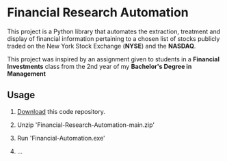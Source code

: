 # Financial Research Automation

This project is a Python library that automates the extraction, treatment and display of financial information pertaining to a chosen list of stocks publicly traded on the New York Stock Exchange (**NYSE**) and the **NASDAQ**.

This project was inspired by an assignment given to students in a **Financial Investments** class from the 2nd year of my **Bachelor's Degree in Management**

## Usage

1. [Download](https://github.com/TFSM00/Financial-Research-Automation/archive/refs/heads/main.zip) this code repository.

2. Unzip 'Financial-Research-Automation-main.zip' 

3. Run 'Financial-Automation.exe'

4. ...









   
